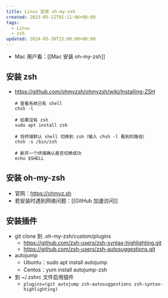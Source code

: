 ```yaml
---
title: Linux 安装 oh-my-zsh
created: 2023-05-12T01:11:06+08:00
tags:
  - Linux
  - zsh
updated: 2024-05-30T23:00:00+08:00
---
```


- Mac 用户看：[[Mac 安装 oh-my-zsh]]

## 安装 zsh

- <https://github.com/ohmyzsh/ohmyzsh/wiki/Installing-ZSH>

  ```shell
  # 查看系统已有 shell
  chsh -l

  # 如果没有 zsh
  sudo apt install zsh

  # 将终端默认 shell 切换到 zsh（输入 chsh -l 看到的路径）
  chsh -s /bin/zsh

  # 新开一个终端确认是否切换成功
  echo $SHELL
  ```

## 安装 oh-my-zsh

- 官网：<https://ohmyz.sh>
- 若安装时遇到网络问题：[[GitHub 加速访问]]

## 安装插件

- git clone 到 .oh-my-zsh/custom/plugins
  - <https://github.com/zsh-users/zsh-syntax-highlighting.git>
  - <https://github.com/zsh-users/zsh-autosuggestions.git>
- autojump
  - Ubuntu：sudo apt install autojump
  - Centos：yum install autojump-zsh
- 到 ~/.zshrc 文件启用插件
  - `plugins=(git autojump zsh-autosuggestions zsh-syntax-highlighting)`

